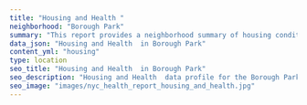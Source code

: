 ```yaml
---
title: "Housing and Health "
neighborhood: "Borough Park"
summary: "This report provides a neighborhood summary of housing conditions and related health outcomes. It also describes population characteristics that can increase vulnerability to housing hazards."
data_json: "Housing and Health  in Borough Park"
content_yml: "housing"
type: location
seo_title: "Housing and Health  in Borough Park"
seo_description: "Housing and Health  data profile for the Borough Park neighborhood of NYC."
seo_image: "images/nyc_health_report_housing_and_health.jpg"
---
```

